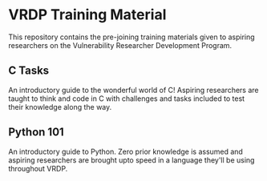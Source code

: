 # VRDP Training Material
This repository contains the pre-joining training materials given to aspiring researchers on the Vulnerability Researcher Development Program. 

## C Tasks
An introductory guide to the wonderful world of C! Aspiring researchers are taught to think and code in C with challenges and tasks included to test their knowledge along the way.

## Python 101
An introductory guide to Python. Zero prior knowledge is assumed and aspiring researchers are brought upto speed in a language they'll be using throughout VRDP.
